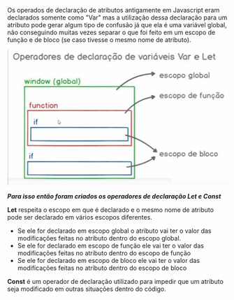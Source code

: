 <p>Os operados de declaração de atributos antigamente em Javascript eram declarados somente como "Var" mas
a utilização dessa declaração para um atributo pode gerar algum tipo de confusão já que ela é uma variável global, não conseguindo muitas vezes separar o que foi feito em um escopo de função e de bloco (se caso tivesse o mesmo nome de atributo).</p>

<img src="https://github.com/Kimbellyf/ECMAScript-6/blob/main/var-let-const/escopoglobalelocal.JPG">


</p> <b><i>Para isso então foram criados os operadores de declaração Let e Const </i></b></p>

<p>
<strong>Let</strong> respeita o escopo em que é declarado e o mesmo nome de atributo pode ser declarado em vários escopos diferentes. 
<ul>
    <li> Se ele for declarado em escopo global o atributo vai ter o valor das modificações feitas no atributo dentro do escopo global. </li>
    <li>Se ele for declarado em escopo de função ele vai ter o valor das modificações feitas no atributo dentro do escopo de função</li>
    <li>Se ele for declarado em escopo de bloco ele vai ter o valor das modificações feitas no atributo dentro do escopo de bloco
    </li>
</ul>

<p>
<strong>Const</strong> é um operador de declaração utilizado para impedir que um atributo seja modificado em outras situações dentro do código.
</p>

